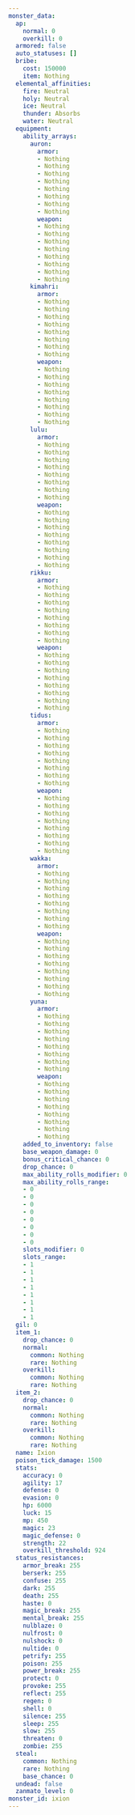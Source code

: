 ```yaml
---
monster_data:
  ap:
    normal: 0
    overkill: 0
  armored: false
  auto_statuses: []
  bribe:
    cost: 150000
    item: Nothing
  elemental_affinities:
    fire: Neutral
    holy: Neutral
    ice: Neutral
    thunder: Absorbs
    water: Neutral
  equipment:
    ability_arrays:
      auron:
        armor:
        - Nothing
        - Nothing
        - Nothing
        - Nothing
        - Nothing
        - Nothing
        - Nothing
        - Nothing
        weapon:
        - Nothing
        - Nothing
        - Nothing
        - Nothing
        - Nothing
        - Nothing
        - Nothing
        - Nothing
      kimahri:
        armor:
        - Nothing
        - Nothing
        - Nothing
        - Nothing
        - Nothing
        - Nothing
        - Nothing
        - Nothing
        weapon:
        - Nothing
        - Nothing
        - Nothing
        - Nothing
        - Nothing
        - Nothing
        - Nothing
        - Nothing
      lulu:
        armor:
        - Nothing
        - Nothing
        - Nothing
        - Nothing
        - Nothing
        - Nothing
        - Nothing
        - Nothing
        weapon:
        - Nothing
        - Nothing
        - Nothing
        - Nothing
        - Nothing
        - Nothing
        - Nothing
        - Nothing
      rikku:
        armor:
        - Nothing
        - Nothing
        - Nothing
        - Nothing
        - Nothing
        - Nothing
        - Nothing
        - Nothing
        weapon:
        - Nothing
        - Nothing
        - Nothing
        - Nothing
        - Nothing
        - Nothing
        - Nothing
        - Nothing
      tidus:
        armor:
        - Nothing
        - Nothing
        - Nothing
        - Nothing
        - Nothing
        - Nothing
        - Nothing
        - Nothing
        weapon:
        - Nothing
        - Nothing
        - Nothing
        - Nothing
        - Nothing
        - Nothing
        - Nothing
        - Nothing
      wakka:
        armor:
        - Nothing
        - Nothing
        - Nothing
        - Nothing
        - Nothing
        - Nothing
        - Nothing
        - Nothing
        weapon:
        - Nothing
        - Nothing
        - Nothing
        - Nothing
        - Nothing
        - Nothing
        - Nothing
        - Nothing
      yuna:
        armor:
        - Nothing
        - Nothing
        - Nothing
        - Nothing
        - Nothing
        - Nothing
        - Nothing
        - Nothing
        weapon:
        - Nothing
        - Nothing
        - Nothing
        - Nothing
        - Nothing
        - Nothing
        - Nothing
        - Nothing
    added_to_inventory: false
    base_weapon_damage: 0
    bonus_critical_chance: 0
    drop_chance: 0
    max_ability_rolls_modifier: 0
    max_ability_rolls_range:
    - 0
    - 0
    - 0
    - 0
    - 0
    - 0
    - 0
    - 0
    slots_modifier: 0
    slots_range:
    - 1
    - 1
    - 1
    - 1
    - 1
    - 1
    - 1
    - 1
  gil: 0
  item_1:
    drop_chance: 0
    normal:
      common: Nothing
      rare: Nothing
    overkill:
      common: Nothing
      rare: Nothing
  item_2:
    drop_chance: 0
    normal:
      common: Nothing
      rare: Nothing
    overkill:
      common: Nothing
      rare: Nothing
  name: Ixion
  poison_tick_damage: 1500
  stats:
    accuracy: 0
    agility: 17
    defense: 0
    evasion: 0
    hp: 6000
    luck: 15
    mp: 450
    magic: 23
    magic_defense: 0
    strength: 22
    overkill_threshold: 924
  status_resistances:
    armor_break: 255
    berserk: 255
    confuse: 255
    dark: 255
    death: 255
    haste: 0
    magic_break: 255
    mental_break: 255
    nulblaze: 0
    nulfrost: 0
    nulshock: 0
    nultide: 0
    petrify: 255
    poison: 255
    power_break: 255
    protect: 0
    provoke: 255
    reflect: 255
    regen: 0
    shell: 0
    silence: 255
    sleep: 255
    slow: 255
    threaten: 0
    zombie: 255
  steal:
    common: Nothing
    rare: Nothing
    base_chance: 0
  undead: false
  zanmato_level: 0
monster_id: ixion
---
```

